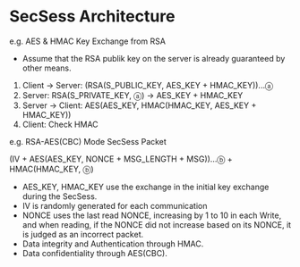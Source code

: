 ﻿# SecSess Architecture

e.g. AES & HMAC Key Exchange from RSA

- Assume that the RSA publik key on the server is already guaranteed by other means.

1. Client -> Server: (RSA(S_PUBLIC_KEY, AES_KEY + HMAC_KEY))...ⓐ
2. Server:	          RSA(S_PRIVATE_KEY, ⓐ) -> AES_KEY + HMAC_KEY
3. Server -> Client: AES(AES_KEY, HMAC(HMAC_KEY, AES_KEY + HMAC_KEY))
4. Client:           Check HMAC

e.g. RSA-AES(CBC) Mode SecSess Packet

(IV + AES(AES_KEY, NONCE + MSG_LENGTH + MSG))...ⓑ + HMAC(HMAC_KEY, ⓑ)

- AES_KEY, HMAC_KEY use the exchange in the initial key exchange during the SecSess.
- IV is randomly generated for each communication
- NONCE uses the last read NONCE, increasing by 1 to 10 in each Write, and when reading, if the NONCE did not increase based on its NONCE, it is judged as an incorrect packet.
- Data integrity and Authentication through HMAC.
- Data confidentiality through AES(CBC).